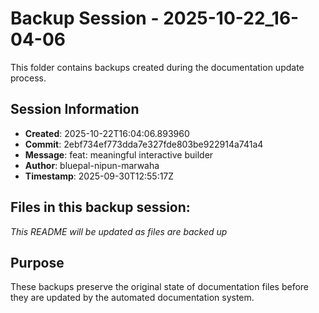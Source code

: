 # Backup Session - 2025-10-22_16-04-06

This folder contains backups created during the documentation update process.

## Session Information
- **Created**: 2025-10-22T16:04:06.893960
- **Commit**: 2ebf734ef773dda7e327fde803be922914a741a4
- **Message**: feat: meaningful interactive builder
- **Author**: bluepal-nipun-marwaha
- **Timestamp**: 2025-09-30T12:55:17Z

## Files in this backup session:
*This README will be updated as files are backed up*

## Purpose
These backups preserve the original state of documentation files before they are updated by the automated documentation system.
